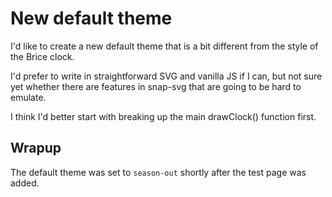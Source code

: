 New default  theme
==================

I'd like to create a new default theme that is a bit different from the style of the Brice clock.

I'd prefer to write in straightforward SVG and vanilla JS if I can, but not sure yet whether there are features in snap-svg that are going to be hard to emulate.

I think I'd better start with breaking up the main drawClock() function first.

Wrapup
------

The default theme was set to `season-out` shortly after the test page was added.
